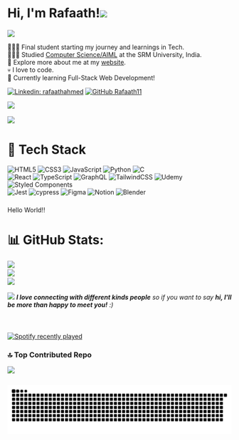 #  Hi, I'm Rafaath!<img src="https://media.giphy.com/media/mGcNjsfWAjY5AEZNw6/giphy.gif" width="50">
<img align='center' src="https://media.giphy.com/media/3o7qE6GmiEj9QsrAKA/giphy.gif?cid=ecf05e47uay133niyilbfygraq9atrs5pq6t0xit2naes6c5&ep=v1_gifs_search&rid=giphy.gif&ct=g" width="150">

👩🏻‍💻 Final student starting my journey and learnings in Tech.<br/>
👩🏻‍🎓 Studied [Computer Science/AIML](https://www.linkedin.com/in/rafaath-ahmed-4b698b291?utm_source=share&utm_campaign=share_via&utm_content=profile&utm_medium=android_app) at the SRM University, India.<br/>
🎨 Explore more about me at my [website]().<br/>
💀 I love to code.<br/>
💭 Currently learning Full-Stack Web Development!<br/>


[![Linkedin: rafaathahmed](https://img.shields.io/badge/-rafaathahmed-blue?style=flat-square&logo=Linkedin&logoColor=white&link=https://www.linkedin.com/in/rafaathahmed/)](https://www.linkedin.com/in/rafaathahmed/)
[![GitHub Rafaath11](https://img.shields.io/github/followers/Rafaath11?label=follow&style=social)](https://github.com/Rafaath11)
<div align="left">
  <img src="https://visitor-badge.laobi.icu/badge?page_id=Rafaath11.Rafaath11&"  />
</div>

[![](https://visitcount.itsvg.in/api?id=Rafaath11&icon=10&color=1)](https://visitcount.itsvg.in)





# 👾 Tech Stack
![HTML5](https://img.shields.io/badge/html5-%23E34F26.svg?style=for-the-badge&logo=html5&logoColor=white)
![CSS3](https://img.shields.io/badge/css3-%231572B6.svg?style=for-the-badge&logo=css3&logoColor=white)
![JavaScript](https://img.shields.io/badge/javascript-%23323330.svg?style=for-the-badge&logo=javascript&logoColor=%23F7DF1E)
![Python](https://img.shields.io/badge/python-3670A0?style=for-the-badge&logo=python&logoColor=ffdd54)
![C](https://img.shields.io/badge/c-%2300599C.svg?style=for-the-badge&logo=c&logoColor=white)<br/>
![React](https://img.shields.io/badge/react-%2320232a.svg?style=for-the-badge&logo=react&logoColor=%2361DAFB)
![TypeScript](https://img.shields.io/badge/typescript-%23007ACC.svg?style=for-the-badge&logo=typescript&logoColor=white)
![GraphQL](https://img.shields.io/badge/-GraphQL-E10098?style=for-the-badge&logo=graphql&logoColor=white)
![TailwindCSS](https://img.shields.io/badge/tailwindcss-%2338B2AC.svg?style=for-the-badge&logo=tailwind-css&logoColor=white)
![Udemy](https://img.shields.io/badge/Udemy-A435F0?style=for-the-badge&logo=Udemy&logoColor=white)
![Styled Components](https://img.shields.io/badge/styled--components-DB7093?style=for-the-badge&logo=styled-components&logoColor=white)<br/>
![Jest](https://img.shields.io/badge/-jest-%23C21325?style=for-the-badge&logo=jest&logoColor=white)
![cypress](https://img.shields.io/badge/-cypress-%23E5E5E5?style=for-the-badge&logo=cypress&logoColor=058a5e)
![Figma](https://img.shields.io/badge/figma-%23F24E1E.svg?style=for-the-badge&logo=figma&logoColor=white)
![Notion](https://img.shields.io/badge/Notion-%23000000.svg?style=for-the-badge&logo=notion&logoColor=white)
![Blender](https://img.shields.io/badge/blender-%23F5792A.svg?style=for-the-badge&logo=blender&logoColor=white)

###
<p align="left">Hello World!!</p>

# 📊 GitHub Stats:
![](https://github-readme-stats.vercel.app/api?username=Rafaath11&theme=tokyonight&hide_border=false&include_all_commits=true&count_private=false)<br/>
![](https://github-readme-streak-stats.herokuapp.com/?user=Rafaath11&theme=tokyonight&hide_border=false)<br/>
![](https://github-readme-stats.vercel.app/api/top-langs/?username=Rafaath11&theme=tokyonight&hide_border=false&include_all_commits=true&count_private=false&layout=compact)



<img src="https://media.giphy.com/media/LnQjpWaON8nhr21vNW/giphy.gif" width="60"> <em><b>I love connecting with different kinds people</b> so if you want to say <b>hi, I'll be more than happy to meet you!</b> :)</em>

<br clear="both">

###

<div align="left">
  <a href="https://open.spotify.com/user/31hp552r52fkpekstov4vmwch2zu">
    <img src="https://spotify-recently-played-readme.vercel.app/api?user=31hp552r52fkpekstov4vmwch2zu&count=3&unique=true" alt="Spotify recently played"  />
  </a>
</div>

### 🔝 Top Contributed Repo
![](https://github-contributor-stats.vercel.app/api?username=Rafaath11&limit=5&theme=tokyonight&combine_all_yearly_contributions=true)

###
<!--Snake Game -->
![snake gif](https://github.com/Rafaath11/Rafaath11/blob/output/github-snake-dark.svg)
